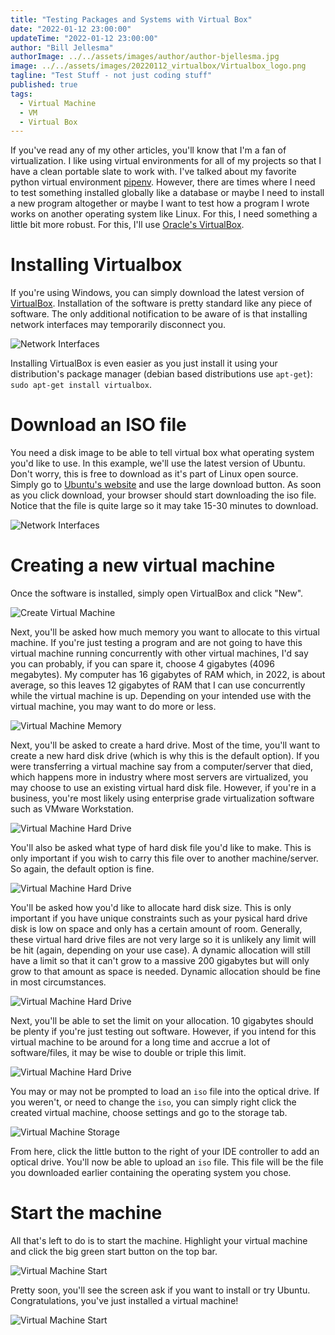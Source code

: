 ```yaml
---
title: "Testing Packages and Systems with Virtual Box"
date: "2022-01-12 23:00:00"
updateTime: "2022-01-12 23:00:00"
author: "Bill Jellesma"
authorImage: ../../assets/images/author/author-bjellesma.jpg
image: ../../assets/images/20220112_virtualbox/Virtualbox_logo.png
tagline: "Test Stuff - not just coding stuff"
published: true
tags:
  - Virtual Machine
  - VM
  - Virtual Box
---
```


If you've read any of my other articles, you'll know that I'm a fan of virtualization. I like using virtual environments for all of my projects so that I have a clean portable slate to work with. I've talked about my favorite python virtual environment [pipenv](https://billjellesmacoding.netlify.app/blog/20191208_virtual_environments). However, there are times where I need to test something installed globally like a database or maybe I need to install a new program altogether or maybe I want to test how a program I wrote works on another operating system like Linux. For this, I need something a little bit more robust. For this, I'll use [Oracle's VirtualBox](https://www.virtualbox.org/wiki/Downloads).

# Installing Virtualbox

If you're using Windows, you can simply download the latest version of [VirtualBox](https://www.virtualbox.org/wiki/Downloads). Installation of the software is pretty standard like any piece of software. The only additional notification to be aware of is that installing network interfaces may temporarily disconnect you.

![Network Interfaces](../../assets/images/20220112_postgres/Network-Interfaces-Warning.png)

Installing VirtualBox is even easier as you just install it using your distribution's package manager (debian based distributions use `apt-get`): `sudo apt-get install virtualbox`.

# Download an ISO file

You need a disk image to be able to tell virtual box what operating system you'd like to use. In this example, we'll use the latest version of Ubuntu. Don't worry, this is free to download as it's part of Linux open source. Simply go to [Ubuntu's website](https://ubuntu.com/download/desktop) and use the large download button. As soon as you click download, your browser should start downloading the iso file. Notice that the file is quite large so it may take 15-30 minutes to download.

![Network Interfaces](../../assets/images/20220112_virtualbox/vm_iso_download.png)

# Creating a new virtual machine

Once the software is installed, simply open VirtualBox and click "New".

![Create Virtual Machine](../../assets/images/20220112_virtualbox/create_vm.png)

Next, you'll be asked how much memory you want to allocate to this virtual machine. If you're just testing a program and are not going to have this virtual machine running concurrently with other virtual machines, I'd say you can probably, if you can spare it, choose 4 gigabytes (4096 megabytes). My computer has 16 gigabytes of RAM which, in 2022, is about average, so this leaves 12 gigabytes of RAM that I can use concurrently while the virtual machine is up. Depending on your intended use with the virtual machine, you may want to do more or less.

![Virtual Machine Memory](../../assets/images/20220112_virtualbox/vm_memory.png)

Next, you'll be asked to create a hard drive. Most of the time, you'll want to create a new hard disk drive (which is why this is the default option). If you were transferring a virtual machine say from a computer/server that died, which happens more in industry where most servers are virtualized, you may choose to use an existing virtual hard disk file. However, if you're in a business, you're most likely using enterprise grade virtualization software such as VMware Workstation.

![Virtual Machine Hard Drive](../../assets/images/20220112_virtualbox/vm_hdd.png)

You'll also be asked what type of hard disk file you'd like to make. This is only important if you wish to carry this file over to another machine/server. So again, the default option is fine.

![Virtual Machine Hard Drive](../../assets/images/20220112_virtualbox/vm_hdd_2.png)

You'll be asked how you'd like to allocate hard disk size. This is only important if you have unique constraints such as your pysical hard drive disk is low on space and only has a certain amount of room. Generally, these virtual hard drive files are not very large so it is unlikely any limit will be hit (again, depending on your use case). A dynamic allocation will still have a limit so that it can't grow to a massive 200 gigabytes but will only grow to that amount as space is needed. Dynamic allocation should be fine in most circumstances.

![Virtual Machine Hard Drive](../../assets/images/20220112_virtualbox/vm_hdd_3.png)

Next, you'll be able to set the limit on your allocation. 10 gigabytes should be plenty if you're just testing out software. However, if you intend for this virtual machine to be around for a long time and accrue a lot of software/files, it may be wise to double or triple this limit.

![Virtual Machine Hard Drive](../../assets/images/20220112_virtualbox/vm_hdd_4.png)

You may or may not be prompted to load an `iso` file into the optical drive. If you weren't, or need to change the `iso`, you can simply right click the created virtual machine, choose settings and go to the storage tab.

![Virtual Machine Storage](../../assets/images/20220112_virtualbox/vm_storage.png)

From here, click the little button to the right of your IDE controller to add an optical drive. You'll now be able to upload an `iso` file. This file will be the file you downloaded earlier containing the operating system you chose.

# Start the machine

All that's left to do is to start the machine. Highlight your virtual machine and click the big green start button on the top bar.

![Virtual Machine Start](../../assets/images/20220112_virtualbox/vm_start.png)

Pretty soon, you'll see the screen ask if you want to install or try Ubuntu. Congratulations, you've just installed a virtual machine!

![Virtual Machine Start](../../assets/images/20220112_virtualbox/try-ubuntu.jpeg)
